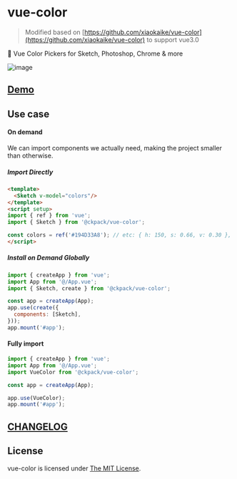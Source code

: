 # vue-color 

> Modified based on [https://github.com/xiaokaike/vue-color](https://github.com/xiaokaike/vue-color) to support vue3.0

🎨 Vue Color Pickers for Sketch, Photoshop, Chrome & more

![image](https://user-images.githubusercontent.com/30174970/114983369-1e5aa380-9ec3-11eb-9e77-b122d19f1ebd.png)

## [Demo](https://ckpack.github.io/vue-color)

## Use case

#### On demand

We can import components we actually need, making the project smaller than otherwise.

##### Import Directly

```html
<template>
  <Sketch v-model="colors"/>
</template>
<script setup>
import { ref } from 'vue';
import { Sketch } from '@ckpack/vue-color';

const colors = ref('#194D33A8'); // etc: { h: 150, s: 0.66, v: 0.30 }, { r: 255, g: 0, b: 0 }, '#194d33' 
</script>
```

##### Install on Demand Globally

```js
import { createApp } from 'vue';
import App from '@/App.vue';
import { Sketch, create } from '@ckpack/vue-color';

const app = createApp(App);
app.use(create({
  components: [Sketch],
}));
app.mount('#app');
```

#### Fully import

```js
import { createApp } from 'vue';
import App from '@/App.vue';
import VueColor from '@ckpack/vue-color';

const app = createApp(App);

app.use(VueColor);
app.mount('#app');
```

## [CHANGELOG](/CHANGELOG.md)

## License

vue-color is licensed under [The MIT License](LICENSE).
